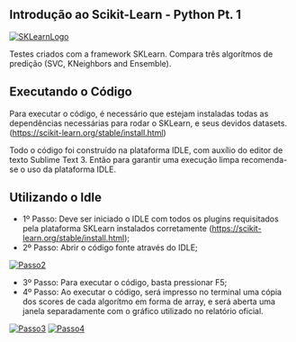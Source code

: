 ## Introdução ao Scikit-Learn - Python Pt. 1

[![SKLearnLogo](https://scikit-learn.org/stable/_static/scikit-learn-logo-small.png)](https://scikit-learn.org/)

Testes criados com a framework SKLearn. Compara três algorítmos de predição (SVC, KNeighbors and Ensemble).

## Executando o Código

Para executar o código, é necessário que estejam instaladas todas as dependências necessárias para rodar o SKLearn, e seus devidos datasets.
(https://scikit-learn.org/stable/install.html)

Todo o código foi construído na plataforma IDLE, com auxílio do editor de texto Sublime Text 3. Então para garantir uma execução limpa recomenda-se o uso da plataforma IDLE.

## Utilizando o Idle

- 1º Passo: Deve ser iniciado o IDLE com todos os plugins requisitados pela plataforma SKLearn instalados corretamente (https://scikit-learn.org/stable/install.html);
- 2º Passo: Abrir o código fonte através do IDLE;

[![Passo2](https://imgur.com/n21jReA.png)](https://imgur.com/n21jReA.png)

- 3º Passo: Para executar o código, basta pressionar F5;
- 4º Passo: Ao executar o código, será impresso no terminal uma cópia dos scores de cada algorítmo em forma de array, e será aberta uma janela separadamente com o gráfico utilizado no relatório oficial.

[![Passo3](https://imgur.com/pSDtflc.png)](https://imgur.com/pSDtflc.png)
[![Passo4](https://imgur.com/8boocLi.png)](https://imgur.com/8boocLi.png)

```python

```
